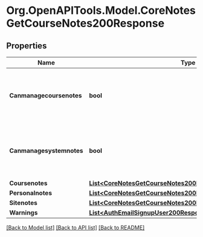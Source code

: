 # Org.OpenAPITools.Model.CoreNotesGetCourseNotes200Response

## Properties

Name | Type | Description | Notes
------------ | ------------- | ------------- | -------------
**Canmanagecoursenotes** | **bool** | Whether the user can manage notes at the given course. | [optional] [default to null]
**Canmanagesystemnotes** | **bool** | Whether the user can manage notes at system level. | [optional] [default to null]
**Coursenotes** | [**List&lt;CoreNotesGetCourseNotes200ResponseCoursenotesInner&gt;**](CoreNotesGetCourseNotes200ResponseCoursenotesInner.md) |  | [optional] 
**Personalnotes** | [**List&lt;CoreNotesGetCourseNotes200ResponsePersonalnotesInner&gt;**](CoreNotesGetCourseNotes200ResponsePersonalnotesInner.md) |  | [optional] 
**Sitenotes** | [**List&lt;CoreNotesGetCourseNotes200ResponsePersonalnotesInner&gt;**](CoreNotesGetCourseNotes200ResponsePersonalnotesInner.md) |  | [optional] 
**Warnings** | [**List&lt;AuthEmailSignupUser200ResponseWarningsInner&gt;**](AuthEmailSignupUser200ResponseWarningsInner.md) |  | [optional] 

[[Back to Model list]](../README.md#documentation-for-models) [[Back to API list]](../README.md#documentation-for-api-endpoints) [[Back to README]](../README.md)

